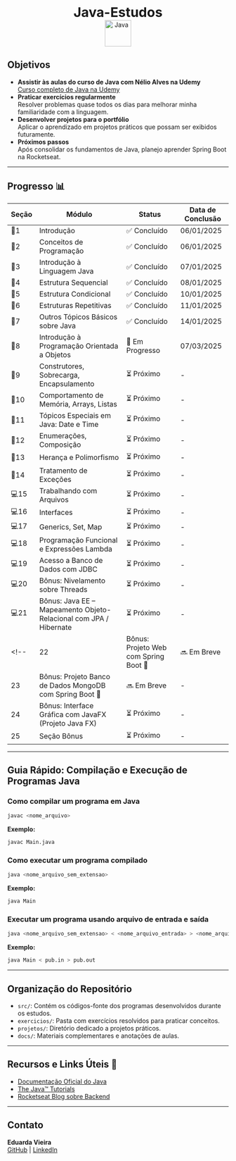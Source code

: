 <p align="center"> <strong style="font-size: 30px;">Java-Estudos</strong> <br> <a href="https://skillicons.dev"> <img src="https://skillicons.dev/icons?i=java" alt="Java" width="60" height="60"> </a> </p>

## Objetivos  
- **Assistir às aulas do curso de Java com Nélio Alves na Udemy**  
  [Curso completo de Java na Udemy](https://www.udemy.com/course/java-curso-completo/)  
- **Praticar exercícios regularmente**  
  Resolver problemas quase todos os dias para melhorar minha familiaridade com a linguagem.  
- **Desenvolver projetos para o portfólio**  
  Aplicar o aprendizado em projetos práticos que possam ser exibidos futuramente.  
- **Próximos passos**  
  Após consolidar os fundamentos de Java, planejo aprender Spring Boot na Rocketseat.


---

## Progresso 📊  

| Seção | Módulo                                                              | Status       | Data de Conclusão |  
|-------|---------------------------------------------------------------------|--------------|--------------------|  
| 🧱1     | Introdução                                                          | ✅ Concluído | 06/01/2025        |  
| 🧱2     | Conceitos de Programação                                            | ✅ Concluído | 06/01/2025        |  
| 🧱3     | Introdução à Linguagem Java                                         | ✅ Concluído | 07/01/2025              |  
| 🧱4     | Estrutura Sequencial                                                | ✅ Concluído   | 08/01/2025                |  
| 🧱5     | Estrutura Condicional                                               |  ✅ Concluído  | 10/01/2025                |  
| 🧱6     | Estruturas Repetitivas                                              | ✅ Concluído   | 11/01/2025               |  
| 💾7     | Outros Tópicos Básicos sobre Java                                   | ✅ Concluído  | 14/01/2025                |  
| 💾8     | Introdução à Programação Orientada a Objetos                        | 🔄 Em Progresso   | 07/03/2025               |  
| 💾9     | Construtores, Sobrecarga, Encapsulamento                            | ⏳ Próximo   | -                |  
| 💾10    | Comportamento de Memória, Arrays, Listas                            | ⏳ Próximo   | -                |  
| 💾11    | Tópicos Especiais em Java: Date e Time                              | ⏳ Próximo   | -                |  
| 💾12    | Enumerações, Composição                                             | ⏳ Próximo   | -                |  
| 💾13    | Herança e Polimorfismo                                              | ⏳ Próximo   | -                |  
| 💾14    | Tratamento de Exceções                                              | ⏳ Próximo   | -                |  
| 💻15    | Trabalhando com Arquivos                                            | ⏳ Próximo   | -                |  
| 💻16    | Interfaces                                                          | ⏳ Próximo   | -                |  
| 💻17    | Generics, Set, Map                                                  | ⏳ Próximo   | -                |  
| 💻18    | Programação Funcional e Expressões Lambda                           | ⏳ Próximo   | -                |  
| 💻19    | Acesso a Banco de Dados com JDBC                                    | ⏳ Próximo   | -                |  
| 💻20    | Bônus: Nivelamento sobre Threads                                    | ⏳ Próximo   | -                |  
| 💻21    | Bônus: Java EE – Mapeamento Objeto-Relacional com JPA / Hibernate   | ⏳ Próximo   | -                |  
<!-- | 22    | Bônus: Projeto Web com Spring Boot 🚨                                | 🔜 Em Breve  | -                |  
| 23    | Bônus: Projeto Banco de Dados MongoDB com Spring Boot 🚨            | 🔜 Em Breve  | -                |  
| 24    | Bônus: Interface Gráfica com JavaFX (Projeto Java FX)               | ⏳ Próximo   | -                |  
| 25    | Seção Bônus                                                         | ⏳ Próximo   | -                |  -->

---

## Guia Rápido: Compilação e Execução de Programas Java  

### Como compilar um programa em Java  
```bash
javac <nome_arquivo>
```

**Exemplo:**  
```bash
javac Main.java
```

### Como executar um programa compilado  
```bash
java <nome_arquivo_sem_extensao>
```

**Exemplo:**  
```bash
java Main
```

### Executar um programa usando arquivo de entrada e saída  
```bash
java <nome_arquivo_sem_extensao> < <nome_arquivo_entrada> > <nome_arquivo_saida>
```

**Exemplo:**  
```bash
java Main < pub.in > pub.out
```

---

## Organização do Repositório  

- `src/`: Contém os códigos-fonte dos programas desenvolvidos durante os estudos.  
- `exercicios/`: Pasta com exercícios resolvidos para praticar conceitos.  
- `projetos/`: Diretório dedicado a projetos práticos.  
- `docs/`: Materiais complementares e anotações de aulas.  

---

## Recursos e Links Úteis 🔗  
- [Documentação Oficial do Java](https://docs.oracle.com/javase/8/docs/)  
- [The Java™ Tutorials](https://docs.oracle.com/javase/tutorial/)  
- [Rocketseat Blog sobre Backend](https://blog.rocketseat.com.br/)  

---

## Contato  
**Eduarda Vieira**  
[GitHub](https://github.com/eduardavieira-dev) | [LinkedIn](https://www.linkedin.com/in/eduarda-vieira-gon%C3%A7alves-01a584297/)  

